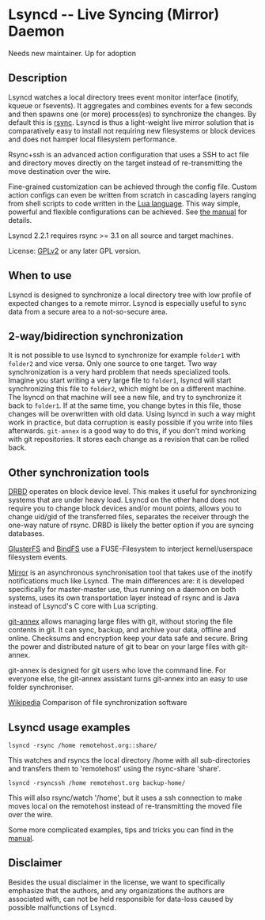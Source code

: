 Lsyncd -- Live Syncing (Mirror) Daemon
======================================

Needs new maintainer. Up for adoption

Description
-----------
Lsyncd watches a local directory trees event monitor interface (inotify, kqueue or fsevents). It aggregates and combines events for a few seconds and then spawns one (or more) process(es) to synchronize the changes. By default this is [rsync](http://rsync.samba.org/).  Lsyncd is thus a light-weight live mirror solution that is comparatively easy to install not requiring new filesystems or block devices and does not hamper local filesystem performance.

Rsync+ssh is an advanced action configuration that uses a SSH to act file and directory moves directly on the target instead of re-transmitting the move destination over the wire.

Fine-grained customization can be achieved through the config file.  Custom action configs can even be written from scratch in cascading layers ranging from shell scripts to code written in the [Lua language](http://www.lua.org/). This way simple, powerful and flexible configurations can be achieved.  See [the manual](https://lsyncd.github.io/lsyncd/) for details.

Lsyncd 2.2.1 requires rsync >= 3.1 on all source and target machines.

License: [GPLv2](http://www.fsf.org/licensing/licenses/info/GPLv2.html) or any later GPL version.

When to use
-----------
Lsyncd is designed to synchronize a local directory tree with low profile of expected changes to a remote mirror. Lsyncd is especially useful to sync data from a secure area to a not-so-secure area.

2-way/bidirection synchronization
---------------------------------
It is not possible to use lsyncd to synchronize for example `folder1` with `folder2` and vice versa. Only one source to one target. Two way synchronization is a very hard problem that needs specialized tools.
Imagine you start writing a very large file to `folder1`, lsyncd will start synchronizing this file to `folder2`, which might be on a different machine. The lsyncd on that machine will see a new file, and try to synchronize it back to `folder1`. If at the same time, you change bytes in this file, those changes will be overwritten with old data. Using lsyncd in such a way might work in practice, but data corruption is easily possible if you write into files afterwards.
`git-annex` is a good way to do this, if you don't mind working with git repositories. It stores each change as a revision that can be rolled back.


Other synchronization tools
------------------------
[DRBD](http://www.drbd.org) operates on block device level. This makes it useful for synchronizing systems that are under heavy load. Lsyncd on the other hand does not require you to change block devices and/or mount points, allows you to change uid/gid of the transferred files, separates the receiver through the one-way nature of rsync. DRBD is likely the better option if you are syncing databases.

[GlusterFS](http://www.gluster.org) and [BindFS](http://bindfs.org/) use a FUSE-Filesystem to interject kernel/userspace filesystem events.

[Mirror](https://github.com/stephenh/mirror) is an asynchronous synchronisation tool that takes use of the inotify notifications much like Lsyncd. The main differences are: it is developed specifically for master-master use, thus running on a daemon on both systems, uses its own transportation layer instead of rsync and is Java instead of Lsyncd's C core with Lua scripting.

[git-annex](https://git-annex.branchable.com/) allows managing large files with git, without storing the file contents in git. It can sync, backup, and archive your data, offline and online. Checksums and encryption keep your data safe and secure. Bring the power and distributed nature of git to bear on your large files with git-annex.

git-annex is designed for git users who love the command line. For everyone else, the git-annex assistant turns git-annex into an easy to use folder synchroniser.

[Wikipedia](https://en.wikipedia.org/wiki/Comparison_of_file_synchronization_software) Comparison of file synchronization software

Lsyncd usage examples
---------------------
```lsyncd -rsync /home remotehost.org::share/```

This watches and rsyncs the local directory /home with all sub-directories and
transfers them to 'remotehost' using the rsync-share 'share'.

```lsyncd -rsyncssh /home remotehost.org backup-home/```

This will also rsync/watch '/home', but it uses a ssh connection to make moves local on the remotehost instead of re-transmitting the moved file over the wire.

Some more complicated examples, tips and tricks you can find in the [manual](https://lsyncd.github.io/lsyncd/).

Disclaimer
----------
Besides the usual disclaimer in the license, we want to specifically emphasize that the authors, and any organizations the authors are associated with, can not be held responsible for data-loss caused by possible malfunctions of Lsyncd.

